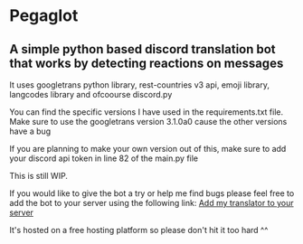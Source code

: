 # Pegaglot
## A simple python based discord translation bot that works by detecting reactions on messages

It uses googletrans python library, rest-countries v3 api, emoji library, langcodes library and ofcoourse discord.py

You can find the specific versions I have used in the requirements.txt file. Make sure to use the googletrans version 3.1.0a0 
cause the other versions have a bug

If you are planning to make your own version out of this, make sure to add your discord api token in line 82 of the main.py file

This is still WIP.

If you would like to give the bot a try or help me find bugs please feel free to add the bot to your server using the following link:
[Add my translator to your server](https://discord.com/api/oauth2/authorize?client_id=1012428802749648946&permissions=431242030144&scope=bot)

It's hosted on a free hosting platform so please don't hit it too hard ^^ 
